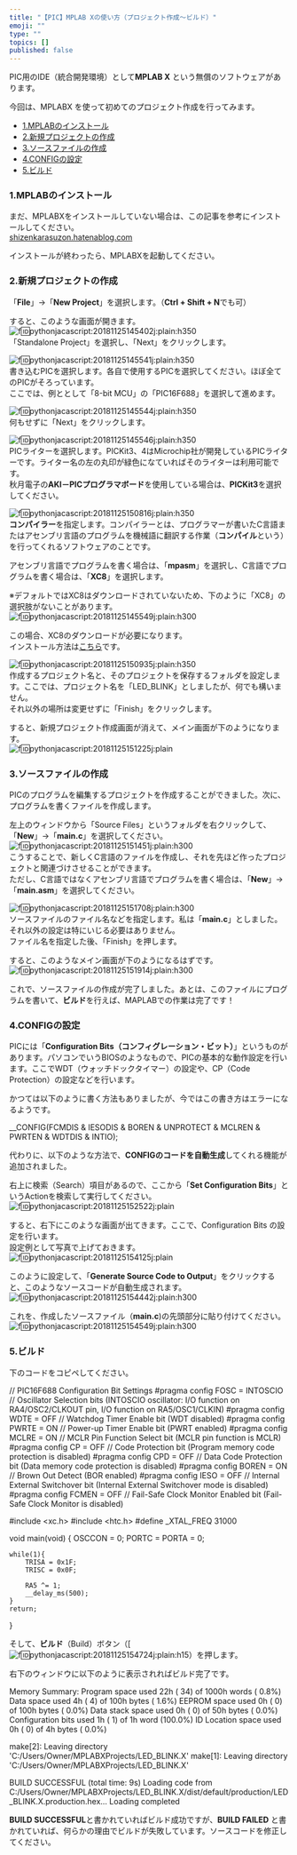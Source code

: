```yaml
---
title: "【PIC】MPLAB Xの使い方（プロジェクト作成～ビルド）"
emoji: ""
type: ""
topics: []
published: false
---
```


PIC用のIDE（統合開発環境）として**MPLAB X** という無償のソフトウェアがあります。

今回は、MPLABX を使って初めてのプロジェクト作成を行ってみます。

* [1.MPLABのインストール](#1MPLABのインストール)
* [2.新規プロジェクトの作成](#2新規プロジェクトの作成)
* [3.ソースファイルの作成](#3ソースファイルの作成)
* [4.CONFIGの設定](#4CONFIGの設定)
* [5.ビルド](#5ビルド)

### 1.MPLABのインストール

まだ、MPLABXをインストールしていない場合は、この記事を参考にインストールしてください。  
[shizenkarasuzon.hatenablog.com](https://shizenkarasuzon.hatenablog.com/entry/2018/11/25/130238)

インストールが終わったら、MPLABXを起動してください。  
  
### 2.新規プロジェクトの作成

「**File**」→「**New Project**」を選択します。（**Ctrl + Shift + N**でも可）

すると、このような画面が開きます。  
![f:id:pythonjacascript:20181125145402j:plain:h350](/images/ppythonjacascript2018112520181125145402.jpg "f:id:pythonjacascript:20181125145402j:plain:h350")  
「Standalone Project」を選択し、「Next」をクリックします。

  
![f:id:pythonjacascript:20181125145541j:plain:h350](/images/ppythonjacascript2018112520181125145541.jpg "f:id:pythonjacascript:20181125145541j:plain:h350")  
書き込むPICを選択します。各自で使用するPICを選択してください。ほぼ全てのPICがそろっています。  
ここでは、例ととして「8-bit MCU」の「PIC16F688」を選択して進めます。

  
![f:id:pythonjacascript:20181125145544j:plain:h350](/images/ppythonjacascript2018112520181125145544.jpg "f:id:pythonjacascript:20181125145544j:plain:h350")  
何もせずに「Next」をクリックします。

  
![f:id:pythonjacascript:20181125145546j:plain:h350](/images/ppythonjacascript2018112520181125145546.jpg "f:id:pythonjacascript:20181125145546j:plain:h350")  
PICライターを選択します。PICKit3、4はMicrochip社が開発しているPICライターです。ライター名の左の丸印が緑色になていればそのライターは利用可能です。  
秋月電子の**AKI－PICプログラマボード**を使用している場合は、**PICKit3**を選択してください。

  
![f:id:pythonjacascript:20181125150816j:plain:h350](/images/ppythonjacascript2018112520181125150816.jpg "f:id:pythonjacascript:20181125150816j:plain:h350")  
**コンパイラー**を指定します。コンパイラーとは、プログラマーが書いたC言語またはアセンブリ言語のプログラムを機械語に翻訳する作業（**コンパイル**という）を行ってくれるソフトウェアのことです。

アセンブリ言語でプログラムを書く場合は、「**mpasm**」を選択し、C言語でプログラムを書く場合は、「**XC8**」を選択します。

※デフォルトではXC8はダウンロードされていないため、下のように「XC8」の選択肢がないことがあります。  
![f:id:pythonjacascript:20181125145549j:plain:h300](/images/ppythonjacascript2018112520181125145549.jpg "f:id:pythonjacascript:20181125145549j:plain:h300")

この場合、XC8のダウンロードが必要になります。  
インストール方法は[こちら](https://shizenkarasuzon.hatenablog.com/entry/2018/11/25/164722#%E8%A3%9C%E8%B6%B3MAPLAB%E3%81%8B%E3%82%89%E3%83%80%E3%82%A6%E3%83%B3%E3%83%AD%E3%83%BC%E3%83%89)です。  

  
![f:id:pythonjacascript:20181125150935j:plain:h350](/images/ppythonjacascript2018112520181125150935.jpg "f:id:pythonjacascript:20181125150935j:plain:h350")  
作成するプロジェクト名と、そのプロジェクトを保存するフォルダを設定します。ここでは、プロジェクト名を「LED\_BLINK」としましたが、何でも構いません。  
それ以外の場所は変更せずに「Finish」をクリックします。

すると、新規プロジェクト作成画面が消えて、メイン画面が下のようになります。  
![f:id:pythonjacascript:20181125151225j:plain](/images/ppythonjacascript2018112520181125151225.jpg "f:id:pythonjacascript:20181125151225j:plain")  
  
  
### 3.ソースファイルの作成

PICのプログラムを編集するプロジェクトを作成することができました。次に、プログラムを書くファイルを作成します。

左上のウィンドウから「Source Files」というフォルダを右クリックして、「**New**」→「**main.c**」を選択してください。  
![f:id:pythonjacascript:20181125151451j:plain:h300](/images/ppythonjacascript2018112520181125151451.jpg "f:id:pythonjacascript:20181125151451j:plain:h300")  
こうすることで、新しくC言語のファイルを作成し、それを先ほど作ったプロジェクトと関連づけさせることができます。  
ただし、C言語ではなくアセンブリ言語でプログラムを書く場合は、「**New**」→「**main.asm**」を選択してください。

  
![f:id:pythonjacascript:20181125151708j:plain:h300](/images/ppythonjacascript2018112520181125151708.jpg "f:id:pythonjacascript:20181125151708j:plain:h300")  
ソースファイルのファイル名などを指定します。私は「**main.c**」としました。  
それ以外の設定は特にいじる必要はありません。  
ファイル名を指定した後、「Finish」を押します。

  
すると、このようなメイン画面が下のようになるはずです。  
![f:id:pythonjacascript:20181125151914j:plain:h300](/images/ppythonjacascript2018112520181125151914.jpg "f:id:pythonjacascript:20181125151914j:plain:h300")

これで、ソースファイルの作成が完了しました。あとは、このファイルにプログラムを書いて、**ビルド**を行えば、MAPLABでの作業は完了です！  
  
### 4.CONFIGの設定

PICには「**Configuration Bits（コンフィグレーション・ビット）**」というものがあります。パソコンでいうBIOSのようなもので、PICの基本的な動作設定を行います。ここでWDT（ウォッチドックタイマー）の設定や、CP（Code Protection）の設定などを行います。

かつては以下のように書く方法もありましたが、今ではこの書き方はエラーになるようです。

__CONFIG(FCMDIS & IESODIS & BOREN & UNPROTECT & MCLREN & PWRTEN & WDTDIS & INTIO);

代わりに、以下のような方法で、**CONFIGのコードを自動生成**してくれる機能が追加されました。

右上に検索（Search）項目があるので、ここから「**Set Configuration Bits**」というActionを検索して実行してください。  
![f:id:pythonjacascript:20181125152522j:plain](/images/ppythonjacascript2018112520181125152522.jpg "f:id:pythonjacascript:20181125152522j:plain")

  
すると、右下にこのような画面が出てきます。ここで、Configuration Bits の設定を行います。  
設定例として写真で上げておきます。  
![f:id:pythonjacascript:20181125154125j:plain](/images/ppythonjacascript2018112520181125154125.jpg "f:id:pythonjacascript:20181125154125j:plain")

このように設定して、「**Generate Source Code to Output**」をクリックすると、このようなソースコードが自動生成されます。  
![f:id:pythonjacascript:20181125154442j:plain:h300](/images/ppythonjacascript2018112520181125154442.jpg "f:id:pythonjacascript:20181125154442j:plain:h300")

これを、作成したソースファイル（**main.c**)の先頭部分に貼り付けてください。  
![f:id:pythonjacascript:20181125154549j:plain:h300](/images/ppythonjacascript2018112520181125154549.jpg "f:id:pythonjacascript:20181125154549j:plain:h300")

### 5.ビルド

下のコードをコピペしてください。

// PIC16F688 Configuration Bit Settings
#pragma config FOSC = INTOSCIO  // Oscillator Selection bits (INTOSCIO oscillator: I/O function on RA4/OSC2/CLKOUT pin, I/O function on RA5/OSC1/CLKIN)
#pragma config WDTE = OFF       // Watchdog Timer Enable bit (WDT disabled)
#pragma config PWRTE = ON       // Power-up Timer Enable bit (PWRT enabled)
#pragma config MCLRE = ON       // MCLR Pin Function Select bit (MCLR pin function is MCLR)
#pragma config CP = OFF         // Code Protection bit (Program memory code protection is disabled)
#pragma config CPD = OFF        // Data Code Protection bit (Data memory code protection is disabled)
#pragma config BOREN = ON       // Brown Out Detect (BOR enabled)
#pragma config IESO = OFF       // Internal External Switchover bit (Internal External Switchover mode is disabled)
#pragma config FCMEN = OFF      // Fail-Safe Clock Monitor Enabled bit (Fail-Safe Clock Monitor is disabled)

#include <xc.h>
#include <htc.h>
#define _XTAL_FREQ 31000

void main(void) {
    OSCCON = 0;
    PORTC = PORTA = 0;
    
    while(1){
        TRISA = 0x1F;
        TRISC = 0x0F;
        
        RA5 ^= 1;
        __delay_ms(500);
    }
    return;
}

  
そして、**ビルド**（Build）ボタン（\[![f:id:pythonjacascript:20181125154724j:plain:h15](/images/ppythonjacascript2018112520181125154724.jpg "f:id:pythonjacascript:20181125154724j:plain:h15")）を押します。

右下のウィンドウに以下のように表示されればビルド完了です。

Memory Summary:
    Program space        used    22h (    34) of  1000h words   (  0.8%)
    Data space           used     4h (     4) of   100h bytes   (  1.6%)
    EEPROM space         used     0h (     0) of   100h bytes   (  0.0%)
    Data stack space     used     0h (     0) of    50h bytes   (  0.0%)
    Configuration bits   used     1h (     1) of     1h word    (100.0%)
    ID Location space    used     0h (     0) of     4h bytes   (  0.0%)

make[2]: Leaving directory 'C:/Users/Owner/MPLABXProjects/LED_BLINK.X'
make[1]: Leaving directory 'C:/Users/Owner/MPLABXProjects/LED_BLINK.X'

BUILD SUCCESSFUL (total time: 9s)
Loading code from C:/Users/Owner/MPLABXProjects/LED_BLINK.X/dist/default/production/LED_BLINK.X.production.hex...
Loading completed

**BUILD SUCCESSFUL**と書かれていればビルド成功ですが、**BUILD FAILED** と書かれていれば、何らかの理由でビルドが失敗しています。ソースコードを修正してください。
  
  